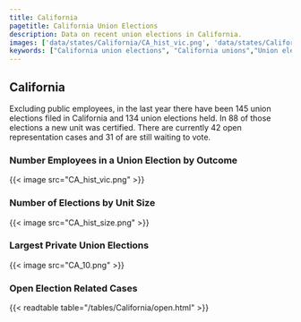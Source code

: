 ```yaml
---
title: California
pagetitle: California Union Elections
description: Data on recent union elections in California.
images: ['data/states/California/CA_hist_vic.png', 'data/states/California/CA_hist_size.png', 'data/states/California/CA_10.png']
keywords: ["California union elections", "California unions","Union elections"]
---
```

##  California

Excluding public employees, in the last year there have been 145 union elections filed in California and 134 union elections held. In 88 of those elections a new unit was certified. There are currently 42 open representation cases and 31 of are still waiting to vote.

### Number Employees in a Union Election by Outcome
{{< image src="CA_hist_vic.png" >}}

### Number of Elections by Unit Size
{{< image src="CA_hist_size.png" >}}

### Largest Private Union Elections
{{< image src="CA_10.png" >}}

### Open Election Related Cases
{{< readtable table="/tables/California/open.html" >}}

